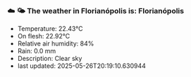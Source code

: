 ### ☁️ 🌤️  The weather in Florianópolis is: Florianópolis

- Temperature: 22.43°C
- On flesh: 22.92°C
- Relative air humidity: 84%
- Rain: 0.0 mm
- Description: Clear sky
- last updated: 2025-05-26T20:19:10.630944

